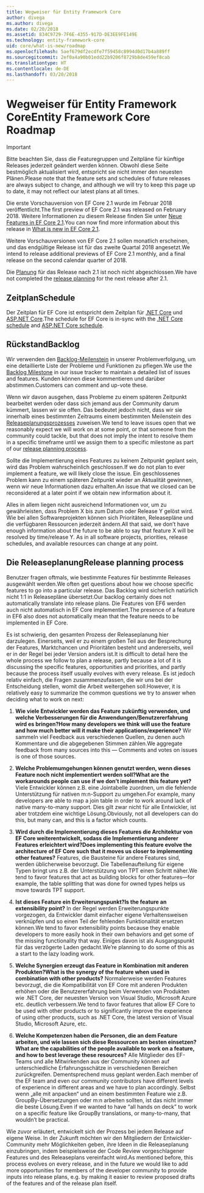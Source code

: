 ```yaml
---
title: Wegweiser für Entity Framework Core
author: divega
ms.author: divega
ms.date: 02/20/2018
ms.assetid: 834C9729-7F6E-4355-917D-DE3EE9FE149E
ms.technology: entity-framework-core
uid: core/what-is-new/roadmap
ms.openlocfilehash: 5aef679df2ecdfe7f59458c8994d0d17b4a889ff
ms.sourcegitcommit: 2ef0a4a90b01edd22b9206f8729b8de459ef8cab
ms.translationtype: HT
ms.contentlocale: de-DE
ms.lasthandoff: 03/20/2018
---
```

# <a name="entity-framework-core-roadmap"></a><span data-ttu-id="38d57-102">Wegweiser für Entity Framework Core</span><span class="sxs-lookup"><span data-stu-id="38d57-102">Entity Framework Core Roadmap</span></span>

> [!IMPORTANT]
> <span data-ttu-id="38d57-103">Bitte beachten Sie, dass die Featuregruppen und Zeitpläne für künftige Releases jederzeit geändert werden können. Obwohl diese Seite bestmöglich aktualisiert wird, entspricht sie nicht immer den neuesten Plänen.</span><span class="sxs-lookup"><span data-stu-id="38d57-103">Please note that the feature sets and schedules of future releases are always subject to change, and although we will try to keep this page up to date, it may not reflect our latest plans at all times.</span></span>

<span data-ttu-id="38d57-104">Die erste Vorschauversion von EF Core 2.1 wurde im Februar 2018 veröffentlicht.</span><span class="sxs-lookup"><span data-stu-id="38d57-104">The first preview of EF Core 2.1 was released on February 2018.</span></span> <span data-ttu-id="38d57-105">Weitere Informationen zu diesem Release finden Sie unter [Neue Features in EF Core 2.1](xref:core/what-is-new/ef-core-2.1).</span><span class="sxs-lookup"><span data-stu-id="38d57-105">You can now find more information about this release in [What is new in EF Core 2.1](xref:core/what-is-new/ef-core-2.1).</span></span>

<span data-ttu-id="38d57-106">Weitere Vorschauversionen von EF Core 2.1 sollen monatlich erscheinen, und das endgültige Release ist für das zweite Quartal 2018 angesetzt.</span><span class="sxs-lookup"><span data-stu-id="38d57-106">We intend to release additional previews of EF Core 2.1 monthly, and a final release on the second calendar quarter of 2018.</span></span>

<span data-ttu-id="38d57-107">Die [Planung](#release-planning-process) für das Release nach 2.1 ist noch nicht abgeschlossen.</span><span class="sxs-lookup"><span data-stu-id="38d57-107">We have not completed the [release planning](#release-planning-process) for the next release after 2.1.</span></span>

## <a name="schedule"></a><span data-ttu-id="38d57-108">Zeitplan</span><span class="sxs-lookup"><span data-stu-id="38d57-108">Schedule</span></span>

<span data-ttu-id="38d57-109">Der Zeitplan für EF Core ist entspricht dem Zeitplan für [.NET Core](https://github.com/dotnet/core/blob/master/roadmap.md) und [ASP.NET Core](https://github.com/aspnet/Home/wiki/Roadmap).</span><span class="sxs-lookup"><span data-stu-id="38d57-109">The schedule for EF Core is in-sync with the [.NET Core schedule](https://github.com/dotnet/core/blob/master/roadmap.md) and [ASP.NET Core schedule](https://github.com/aspnet/Home/wiki/Roadmap).</span></span>

## <a name="backlog"></a><span data-ttu-id="38d57-110">Rückstand</span><span class="sxs-lookup"><span data-stu-id="38d57-110">Backlog</span></span>

<span data-ttu-id="38d57-111">Wir verwenden den [Backlog-Meilenstein](https://github.com/aspnet/EntityFrameworkCore/issues?q=is%3Aopen+is%3Aissue+milestone%3ABacklog+sort%3Areactions-%2B1-desc) in unserer Problemverfolgung, um eine detaillierte Liste der Probleme und Funktionen zu pflegen.</span><span class="sxs-lookup"><span data-stu-id="38d57-111">We use the [Backlog Milestone](https://github.com/aspnet/EntityFrameworkCore/issues?q=is%3Aopen+is%3Aissue+milestone%3ABacklog+sort%3Areactions-%2B1-desc) in our issue tracker to maintain a detailed list of issues and features.</span></span> <span data-ttu-id="38d57-112">Kunden können diese kommentieren und darüber abstimmen.</span><span class="sxs-lookup"><span data-stu-id="38d57-112">Customers can comment and up-vote these.</span></span>

<span data-ttu-id="38d57-113">Wenn wir davon ausgehen, dass Probleme zu einem späteren Zeitpunkt bearbeitet werden oder dass sich jemand aus der Community darum kümmert, lassen wir sie offen. Das bedeutet jedoch nicht, dass wir sie innerhalb eines bestimmten Zeitraums einem bestimmten Meilenstein des [Releaseplanungsprozesses](#release-planning-process) zuweisen.</span><span class="sxs-lookup"><span data-stu-id="38d57-113">We tend to leave issues open that we reasonably expect we will work on at some point, or that someone from the community could tackle, but that does not imply the intent to resolve them in a specific timeframe until we assign them to a specific milestone as part of our [release planning process](#release-planning-process).</span></span>

<span data-ttu-id="38d57-114">Sollte die Implementierung eines Features zu keinem Zeitpunkt geplant sein, wird das Problem wahrscheinlich geschlossen.</span><span class="sxs-lookup"><span data-stu-id="38d57-114">If we do not plan to ever implement a feature, we will likely close the issue.</span></span> <span data-ttu-id="38d57-115">Ein geschlossenes Problem kann zu einem späteren Zeitpunkt wieder an Aktualität gewinnen, wenn wir neue Informationen dazu erhalten.</span><span class="sxs-lookup"><span data-stu-id="38d57-115">An issue that we closed can be reconsidered at a later point if we obtain new information about it.</span></span>

<span data-ttu-id="38d57-116">Alles in allem liegen nicht ausreichend Informationen vor, um zu gewährleisten, dass Problem X bis zum Datum oder Release Y gelöst wird. Wie bei allen Softwareprojekten können sich Prioritäten, Releasepläne und die verfügbaren Ressourcen jederzeit ändern.</span><span class="sxs-lookup"><span data-stu-id="38d57-116">All that said, we don’t have enough information about the future to be able to say that feature X will be resolved by time/release Y. As in all software projects, priorities, release schedules, and available resources can change at any point.</span></span>

## <a name="release-planning-process"></a><span data-ttu-id="38d57-117">Die Releaseplanung</span><span class="sxs-lookup"><span data-stu-id="38d57-117">Release planning process</span></span>

<span data-ttu-id="38d57-118">Benutzer fragen oftmals, wie bestimmte Features für bestimmte Releases ausgewählt werden.</span><span class="sxs-lookup"><span data-stu-id="38d57-118">We often get questions about how we choose specific features to go into a particular release.</span></span> <span data-ttu-id="38d57-119">Das Backlog wird sicherlich natürlich nicht 1:1 in Releasepläne übersetzt.</span><span class="sxs-lookup"><span data-stu-id="38d57-119">Our backlog certainly does not automatically translate into release plans.</span></span> <span data-ttu-id="38d57-120">Die Features von EF6 werden auch nicht automatisch in EF Core implementiert.</span><span class="sxs-lookup"><span data-stu-id="38d57-120">The presence of a feature in EF6 also does not automatically mean that the feature needs to be implemented in EF Core.</span></span>

<span data-ttu-id="38d57-121">Es ist schwierig, den gesamten Prozess der Releaseplanung hier darzulegen. Einerseits, weil er zu einem großen Teil aus der Besprechung der Features, Marktchancen und Prioritäten besteht und andererseits, weil er in der Regel bei jeder Version anders ist.</span><span class="sxs-lookup"><span data-stu-id="38d57-121">It is difficult to detail here the whole process we follow to plan a release, partly because a lot of it is discussing the specific features, opportunities and priorities, and partly because the process itself usually evolves with every release.</span></span> <span data-ttu-id="38d57-122">Es ist jedoch relativ einfach, die Fragen zusammenzufassen, die wir uns bei der Entscheidung stellen, womit die Arbeit weitergehen soll:</span><span class="sxs-lookup"><span data-stu-id="38d57-122">However, it is relatively easy to summarize the common questions we try to answer when deciding what to work on next:</span></span>

1. <span data-ttu-id="38d57-123">**Wie viele Entwickler werden das Feature zukünftig verwenden, und welche Verbesserungen für die Anwendungen/Benutzererfahrung wird es bringen?**</span><span class="sxs-lookup"><span data-stu-id="38d57-123">**How many developers we think will use the feature and how much better will it make their applications/experience?**</span></span> <span data-ttu-id="38d57-124">Wir sammeln viel Feedback aus verschiedenen Quellen, zu denen auch Kommentare und die abgegebenen Stimmen zählen.</span><span class="sxs-lookup"><span data-stu-id="38d57-124">We aggregate feedback from many sources into this — Comments and votes on issues is one of those sources.</span></span>

2. <span data-ttu-id="38d57-125">**Welche Problemumgehungen können genutzt werden, wenn dieses Feature noch nicht implementiert werden soll?**</span><span class="sxs-lookup"><span data-stu-id="38d57-125">**What are the workarounds people can use if we don’t implement this feature yet?**</span></span> <span data-ttu-id="38d57-126">Viele Entwickler können z.B. eine Jointabelle zuordnen, um die fehlende Unterstützung für nativen m:n-Support zu umgehen.</span><span class="sxs-lookup"><span data-stu-id="38d57-126">For example, many developers are able to map a join table in order to work around lack of native many-to-many support.</span></span> <span data-ttu-id="38d57-127">Dies gilt zwar nicht für alle Entwickler, ist aber trotzdem eine wichtige Lösung.</span><span class="sxs-lookup"><span data-stu-id="38d57-127">Obviously, not all developers can do this, but many can, and this is a factor which counts.</span></span>

3. <span data-ttu-id="38d57-128">**Wird durch die Implementierung dieses Features die Architektur von EF Core weiterentwickelt, sodass die Implementierung anderer Features erleichtert wird?**</span><span class="sxs-lookup"><span data-stu-id="38d57-128">**Does implementing this feature evolve the architecture of EF Core such that it moves us closer to implementing other features?**</span></span> <span data-ttu-id="38d57-129">Features, die Bausteine für andere Features sind, werden üblicherweise bevorzugt. Die Tabellenaufteilung für eigene Typen bringt uns z.B. der Unterstützung von TPT einen Schritt näher.</span><span class="sxs-lookup"><span data-stu-id="38d57-129">We tend to favor features that act as building blocks for other features—for example, the table splitting that was done for owned types helps us move towards TPT support.</span></span>

4. <span data-ttu-id="38d57-130">**Ist dieses Feature ein Erweiterungspunkt?**</span><span class="sxs-lookup"><span data-stu-id="38d57-130">**Is the feature an extensibility point?**</span></span> <span data-ttu-id="38d57-131">In der Regel werden Erweiterungspunkte vorgezogen, da Entwickler damit einfacher eigene Verhaltensweisen verknüpfen und so einen Teil der fehlenden Funktionalität ersetzen können.</span><span class="sxs-lookup"><span data-stu-id="38d57-131">We tend to favor extensibility points because they enable developers to more easily hook in their own behaviors and get some of the missing functionality that way.</span></span> <span data-ttu-id="38d57-132">Einiges davon ist als Ausgangspunkt für das verzögerte Laden gedacht.</span><span class="sxs-lookup"><span data-stu-id="38d57-132">We’re planning to do some of this as a start to the lazy loading work.</span></span>

5. <span data-ttu-id="38d57-133">**Welche Synergien erzeugt das Feature in Kombination mit anderen Produkten?**</span><span class="sxs-lookup"><span data-stu-id="38d57-133">**What is the synergy of the feature when used in combination with other products?**</span></span> <span data-ttu-id="38d57-134">Normalerweise werden Features bevorzugt, die die Kompatibilität von EF Core mit anderen Produkten erhöhen oder die Benutzererfahrung beim Verwenden von Produkten wie .NET Core, der neuesten Version von Visual Studio, Microsoft Azure etc. deutlich verbessern.</span><span class="sxs-lookup"><span data-stu-id="38d57-134">We tend to favor features that allow EF Core to be used with other products or to significantly improve the experience of using other products, such as .NET Core, the latest version of Visual Studio, Microsoft Azure, etc.</span></span>

6. <span data-ttu-id="38d57-135">**Welche Kompetenzen haben die Personen, die an dem Feature arbeiten, und wie lassen sich diese Ressourcen am besten einsetzen?**</span><span class="sxs-lookup"><span data-stu-id="38d57-135">**What are the capabilities of the people available to work on a feature, and how to best leverage these resources?**</span></span> <span data-ttu-id="38d57-136">Alle Mitglieder des EF-Teams und alle Mitwirkenden aus der Community können auf unterschiedliche Erfahrungsschätze in verschiedenen Bereichen zurückgreifen. Dementsprechend muss geplant werden.</span><span class="sxs-lookup"><span data-stu-id="38d57-136">Each member of the EF team and even our community contributors have different levels of experience in different areas and we have to plan accordingly.</span></span> <span data-ttu-id="38d57-137">Selbst wenn „alle mit anpacken“ und an einem bestimmten Feature wie z.B. GroupBy-Übersetzungen oder m:n arbeiten sollten, ist das nicht immer die beste Lösung.</span><span class="sxs-lookup"><span data-stu-id="38d57-137">Even if we wanted to have “all hands on deck” to work on a specific feature like GroupBy translations, or many-to-many, that wouldn’t be practical.</span></span>

<span data-ttu-id="38d57-138">Wie zuvor erläutert, entwickelt sich der Prozess bei jedem Release auf eigene Weise. In der Zukunft möchten wir den Mitgliedern der Entwickler-Community mehr Möglichkeiten geben, ihre Ideen in die Releaseplanung einzubringen, indem beispielsweise der Code Review vorgeschlagener Features und des Releaseplans vereinfacht wird.</span><span class="sxs-lookup"><span data-stu-id="38d57-138">As mentioned before, this process evolves on every release, and in the future we would like to add more opportunities for members of the developer community to provide inputs into release plans, e.g. by making it easier to review proposed drafts of the features and of the release plan itself.</span></span>
